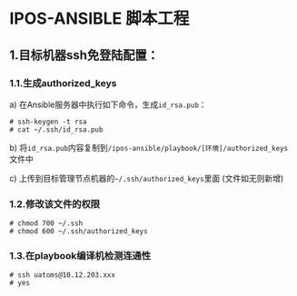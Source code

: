 # IPOS-ANSIBLE 脚本工程

## 1.目标机器ssh免登陆配置：
 
### 1.1.生成authorized_keys

a) 在Ansible服务器中执行如下命令，生成`id_rsa.pub`：

```
# ssh-keygen -t rsa
# cat ~/.ssh/id_rsa.pub
```

b) 将`id_rsa.pub`内容复制到`/ipos-ansible/playbook/[环境]/authorized_keys`文件中

c) 上传到目标管理节点机器的`~/.ssh/authorized_keys`里面 (文件如无则新增)

### 1.2.修改该文件的权限
```
# chmod 700 ~/.ssh
# chmod 600 ~/.ssh/authorized_keys
```
     
### 1.3.在playbook编译机检测连通性
```
# ssh uatoms@10.12.203.xxx
# yes
```